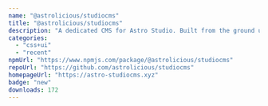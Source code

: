 ```yaml
---
name: "@astrolicious/studiocms"
title: "@astrolicious/studiocms"
description: "A dedicated CMS for Astro Studio. Built from the ground up by the Astro community."
categories:
  - "css+ui"
  - "recent"
npmUrl: "https://www.npmjs.com/package/@astrolicious/studiocms"
repoUrl: "https://github.com/astrolicious/studiocms"
homepageUrl: "https://astro-studiocms.xyz"
badge: "new"
downloads: 172
---
```

